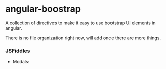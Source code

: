 angular-boostrap
================

A collection of directives to make it easy to use bootstrap UI elements in angular.

There is no file organization right now, will add once there are more things.

### JSFiddles

* Modals: 